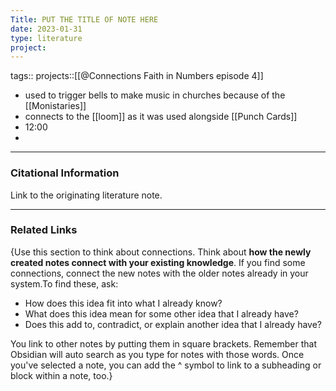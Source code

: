 ```yaml
---
Title: PUT THE TITLE OF NOTE HERE
date: 2023-01-31
type: literature
project:
---
```

tags:: 
projects::[[@Connections Faith in Numbers episode 4]]



-  used to trigger bells to make music in churches because of the [[Monistaries]]
- connects to the [[loom]] as it was used alongside [[Punch Cards]] 
- 12:00
- 

---
### Citational Information

Link to the originating literature note.

---

### Related Links

{Use this section to think about connections. Think about **how the newly created notes connect with your existing knowledge**. If you find some connections, connect the new notes with the older notes already in your system.To find these, ask:

-   How does this idea fit into what I already know?
-   What does this idea mean for some other idea that I already have?
-   Does this add to, contradict, or explain another idea that I already have?

You link to other notes by putting them in square brackets. Remember that Obsidian will auto search as you type for notes with those words. Once you've selected a note, you can add the ^ symbol to link to a subheading or block within a note, too.}
